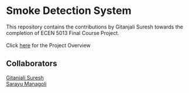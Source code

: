 # Smoke Detection System
This repository contains the contributions by Gitanjali Suresh towards the completion of ECEN 5013 Final Course Project.</br></br>
Click [here](https://github.com/cu-ecen-5013/final-project-sarayumanagoli/wiki/Project-Overview) for the Project Overview
## Collaborators
[Gitanjali Suresh](https://github.com/cu-ecen-5013/final-project-Gitanjali-Suresh)</br>
[Sarayu Managoli](https://github.com/cu-ecen-5013/final-project-sarayumanagoli)

